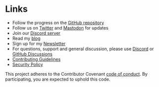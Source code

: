 # Links

- Follow the progress on the [GitHub repository](https://github.com/xavidop/dialogflow-cx-cli)
- Follow us on [Twitter](https://twitter.com/dialogflowcxcli) and
<a rel="me" href="https://fosstodon.org/@dialogflowcxcli">Mastodon</a>
for updates
- Join our [Discord server](https://discord.gg/DGJrmP7Z)
- Read my [blog](https://xavidop.me)
- Sign up for my [Newsletter](https://www.getrevue.co/profile/xavidop)
- For questions, support and general discussion, please use
[Discord](https://discord.gg/DGJrmP7Z) or
[GitHub Discussions](https://github.com/xavidop/dialogflow-cx-cli/discussions)
- [Contributing Guidelines](/community/contributing)
- [Security Policy](/security)

This project adheres to the Contributor Covenant
[code of conduct](https://github.com/xavidop/dialogflow-cx-cli/blob/master/CODE_OF_CONDUCT.md).
By participating, you are expected to uphold this code.

